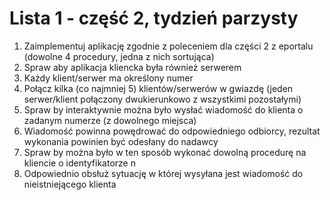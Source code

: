 # Lista 1 - część 2, tydzień parzysty

1. Zaimplementuj aplikację zgodnie z poleceniem dla części 2 z eportalu (dowolne 4 procedury, jedna z nich sortująca)
2. Spraw aby aplikacja kliencka była również serwerem
3. Każdy klient/serwer ma określony numer
4. Połącz kilka (co najmniej 5) klientów/serwerów w gwiazdę (jeden serwer/klient połączony dwukierunkowo z wszystkimi pozostałymi)
5. Spraw by interaktywnie można było wysłać wiadomość do klienta o zadanym numerze (z dowolnego miejsca)
6. Wiadomość powinna powędrować do odpowiedniego odbiorcy, rezultat wykonania powinien być odesłany do nadawcy
7. Spraw by można było w ten sposób wykonać dowolną procedurę na kliencie o identyfikatorze n
8. Odpowiednio obsłuż sytuację w której wysyłana jest wiadomość do nieistniejącego klienta